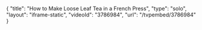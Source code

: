 {
    "title": "How to Make Loose Leaf Tea in a French Press",
    "type": "solo",
    "layout": "iframe-static",
    "videoId": "3786984",
    "url": "\/tvpembed\/3786984"
}